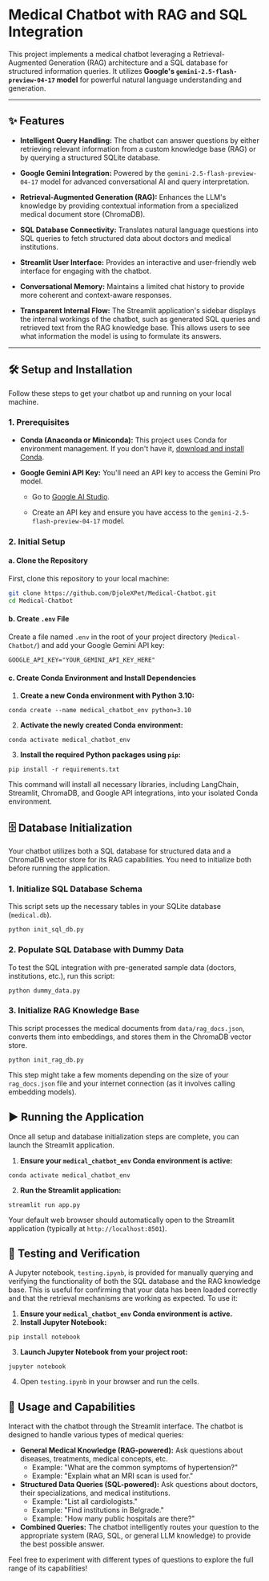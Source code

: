 # Medical Chatbot with RAG and SQL Integration

This project implements a medical chatbot leveraging a Retrieval-Augmented Generation (RAG) architecture and a SQL database for structured information queries. It utilizes **Google's `gemini-2.5-flash-preview-04-17` model** for powerful natural language understanding and generation.

---

## ✨ Features

* **Intelligent Query Handling:** The chatbot can answer questions by either retrieving relevant information from a custom knowledge base (RAG) or by querying a structured SQLite database.

* **Google Gemini Integration:** Powered by the `gemini-2.5-flash-preview-04-17` model for advanced conversational AI and query interpretation.

* **Retrieval-Augmented Generation (RAG):** Enhances the LLM's knowledge by providing contextual information from a specialized medical document store (ChromaDB).

* **SQL Database Connectivity:** Translates natural language questions into SQL queries to fetch structured data about doctors and medical institutions.

* **Streamlit User Interface:** Provides an interactive and user-friendly web interface for engaging with the chatbot.

* **Conversational Memory:** Maintains a limited chat history to provide more coherent and context-aware responses.

* **Transparent Internal Flow:** The Streamlit application's sidebar displays the internal workings of the chatbot, such as generated SQL queries and retrieved text from the RAG knowledge base. This allows users to see what information the model is using to formulate its answers.

---

## 🛠️ Setup and Installation

Follow these steps to get your chatbot up and running on your local machine.

### 1. Prerequisites

* **Conda (Anaconda or Miniconda):** This project uses Conda for environment management. If you don't have it, [download and install Conda](https://docs.conda.io/en/latest/miniconda.html).

* **Google Gemini API Key:** You'll need an API key to access the Gemini Pro model.

    * Go to [Google AI Studio](https://aistudio.google.com/).

    * Create an API key and ensure you have access to the `gemini-2.5-flash-preview-04-17` model.

### 2. Initial Setup

#### a. Clone the Repository

First, clone this repository to your local machine:

```bash
git clone https://github.com/DjoleXPet/Medical-Chatbot.git
cd Medical-Chatbot
```

#### b. Create `.env` File
Create a file named `.env` in the root of your project directory (`Medical-Chatbot/`) and add your Google Gemini API key:
```
GOOGLE_API_KEY="YOUR_GEMINI_API_KEY_HERE"
```


#### c. Create Conda Environment and Install Dependencies
1. **Create a new Conda environment with Python 3.10:**
```
conda create --name medical_chatbot_env python=3.10
```
2. **Activate the newly created Conda environment:**
```
conda activate medical_chatbot_env
```
3. **Install the required Python packages using `pip`:**
```
pip install -r requirements.txt
```
This command will install all necessary libraries, including LangChain, Streamlit, ChromaDB, and Google API integrations, into your isolated Conda environment.
## 🗄️ Database Initialization
Your chatbot utilizes both a SQL database for structured data and a ChromaDB vector store for its RAG capabilities. You need to initialize both before running the application.
### 1. Initialize SQL Database Schema
This script sets up the necessary tables in your SQLite database (`medical.db`).
```
python init_sql_db.py
```



### 2. Populate SQL Database with Dummy Data
To test the SQL integration with pre-generated sample data (doctors, institutions, etc.), run this script:
```
python dummy_data.py
```



### 3. Initialize RAG Knowledge Base
This script processes the medical documents from `data/rag_docs.json`, converts them into embeddings, and stores them in the ChromaDB vector store.
```
python init_rag_db.py
```



This step might take a few moments depending on the size of your `rag_docs.json` file and your internet connection (as it involves calling embedding models).
## ▶️ Running the Application
Once all setup and database initialization steps are complete, you can launch the Streamlit application.
1. **Ensure your `medical_chatbot_env` Conda environment is active:**
```
conda activate medical_chatbot_env
```



2. **Run the Streamlit application:**
```
streamlit run app.py
```



Your default web browser should automatically open to the Streamlit application (typically at `http://localhost:8501`).
## 🧪 Testing and Verification
A Jupyter notebook, `testing.ipynb`, is provided for manually querying and verifying the functionality of both the SQL database and the RAG knowledge base. This is useful for confirming that your data has been loaded correctly and that the retrieval mechanisms are working as expected.
To use it:
1. **Ensure your `medical_chatbot_env` Conda environment is active.**
2. **Install Jupyter Notebook:**
```
pip install notebook
```


3. **Launch Jupyter Notebook from your project root:**
```
jupyter notebook
```


4. Open `testing.ipynb` in your browser and run the cells.
## 💬 Usage and Capabilities
Interact with the chatbot through the Streamlit interface. The chatbot is designed to handle various types of medical queries:
- **General Medical Knowledge (RAG-powered):** Ask questions about diseases, treatments, medical concepts, etc.
    - Example: "What are the common symptoms of hypertension?"
    - Example: "Explain what an MRI scan is used for."
- **Structured Data Queries (SQL-powered):** Ask questions about doctors, their specializations, and medical institutions.
    - Example: "List all cardiologists."
    - Example: "Find institutions in Belgrade."
    - Example: "How many public hospitals are there?"
- **Combined Queries:** The chatbot intelligently routes your question to the appropriate system (RAG, SQL, or general LLM knowledge) to provide the best possible answer.

Feel free to experiment with different types of questions to explore the full range of its capabilities!
